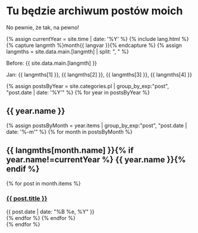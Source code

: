 # Tu będzie archiwum postów moich

No pewnie, że tak, na pewno!

{% assign currentYear = site.time | date: '%Y' %}
{% include lang.html %}
{% capture langmth %}month{{ langvar }}{% endcapture %}
{% assign langmths = site.data.main.[langmth] | split: ", " %}

Before: {{ site.data.main.[langmth] }}

Jan: {{ langmths[1] }}, {{ langmths[2] }}, {{ langmths[3] }}, {{ langmths[4] }}

{% assign postsByYear = site.categories.pl | group_by_exp:"post", "post.date | date: '%Y'" %}
{% for year in postsByYear %}

<div class="posts">
<h2>{{ year.name }}</h2>
  {% assign postsByMonth = year.items | group_by_exp:"post", "post.date | date: '%-m'" %}
  {% for month in postsByMonth %}
  <h2>{{ langmths[month.name] }}{% if year.name!=currentYear %} {{ year.name }}{% endif %}</h2>
    {% for post in month.items %}
    <div class="post">
      <h3><a href="{{ post.url }}">{{ post.title }}</a></h3>
      <div class="date">{{ post.date | date: "%B %e, %Y" }}</div>
    </div>
    {% endfor %}
  {% endfor %}
</div>
{% endfor %}